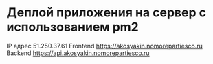 # Деплой приложения на сервер с использованием pm2

IP адрес 51.250.37.61
Frontend https://akosyakin.nomorepartiesco.ru
Backend https://api.akosyakin.nomorepartiesco.ru
